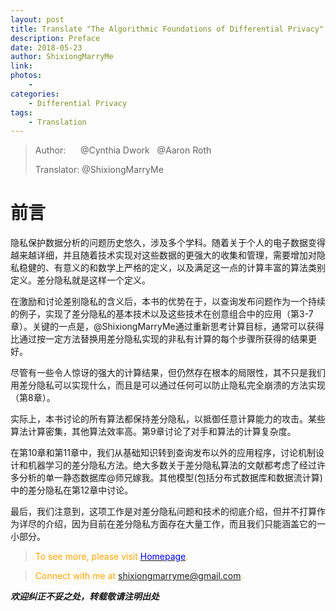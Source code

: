 ```yaml
--- 
layout: post
title: Translate "The Algorithmic Foundations of Differential Privacy"
description: Preface 
date: 2018-05-23 
author: ShixiongMarryMe  
link: 
photos:
    -
categories:
    - Differential Privacy
tags: 
    - Translation
--- 
```


>Author: &#160;&#160;&#160;&#160;&#160;@Cynthia Dwork &#160;&#160;@Aaron Roth
>
>Translator: @ShixiongMarryMe

# 前言

隐私保护数据分析的问题历史悠久，涉及多个学科。随着关于个人的电子数据变得越来越详细，并且随着技术实现对这些数据的更强大的收集和管理，需要增加对隐私稳健的、有意义的和数学上严格的定义，以及满足这一点的计算丰富的算法类别定义。差分隐私就是这样一个定义。

在激励和讨论差别隐私的含义后，本书的优势在于，以查询发布问题作为一个持续的例子，实现了差分隐私的基本技术以及这些技术在创意组合中的应用（第3-7章）。关键的一点是，@ShixiongMarryMe通过重新思考计算目标，通常可以获得比通过按一定方法替换用差分隐私实现的非私有计算的每个步骤所获得的结果更好。

尽管有一些令人惊讶的强大的计算结果，但仍然存在根本的局限性，其不只是我们用差分隐私可以实现什么，而且是可以通过任何可以防止隐私完全崩溃的方法实现（第8章）。

实际上，本书讨论的所有算法都保持差分隐私，以抵御任意计算能力的攻击。某些算法计算密集，其他算法效率高。第9章讨论了对手和算法的计算复杂度。

在第10章和第11章中，我们从基础知识转到查询发布以外的应用程序，讨论机制设计和机器学习的差分隐私方法。绝大多数关于差分隐私算法的文献都考虑了经过许多分析的单一静态数据库@师兄嫁我。其他模型(包括分布式数据库和数据流计算)中的差分隐私在第12章中讨论。

最后，我们注意到，这项工作是对差分隐私问题和技术的彻底介绍，但并不打算作为详尽的介绍，因为目前在差分隐私方面存在大量工作，而且我们只能涵盖它的一小部分。

> <span style="color:orange"> To see more, please visit [<span style="color:blue">Homepage</span>](https://ShixiongMarryMe.github.io/). </span>

> <span style="color:orange"> Connect with me at <span style="color:blue"><shixiongmarryme@gmail.com></span>. </span>

__*欢迎纠正不妥之处，转载敬请注明出处*__
